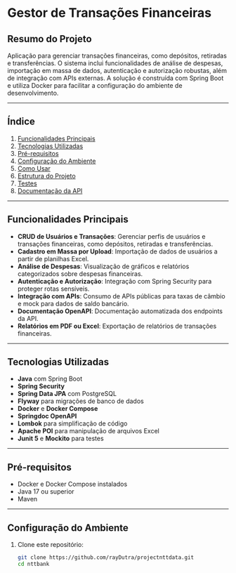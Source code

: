 # Gestor de Transações Financeiras

## Resumo do Projeto
Aplicação para gerenciar transações financeiras, como depósitos, retiradas e transferências. O sistema inclui funcionalidades de análise de despesas, importação em massa de dados, autenticação e autorização robustas, além de integração com APIs externas. A solução é construída com Spring Boot e utiliza Docker para facilitar a configuração do ambiente de desenvolvimento.

---

## Índice
1. [Funcionalidades Principais](#funcionalidades-principais)  
2. [Tecnologias Utilizadas](#tecnologias-utilizadas)  
3. [Pré-requisitos](#pré-requisitos)  
4. [Configuração do Ambiente](#configuração-do-ambiente)  
5. [Como Usar](#como-usar)  
6. [Estrutura do Projeto](#estrutura-do-projeto)  
7. [Testes](#testes)  
8. [Documentação da API](#documentação-da-api)  

---

## Funcionalidades Principais
- **CRUD de Usuários e Transações**: Gerenciar perfis de usuários e transações financeiras, como depósitos, retiradas e transferências.
- **Cadastro em Massa por Upload**: Importação de dados de usuários a partir de planilhas Excel.
- **Análise de Despesas**: Visualização de gráficos e relatórios categorizados sobre despesas financeiras.
- **Autenticação e Autorização**: Integração com Spring Security para proteger rotas sensíveis.
- **Integração com APIs**: Consumo de APIs públicas para taxas de câmbio e mock para dados de saldo bancário.
- **Documentação OpenAPI**: Documentação automatizada dos endpoints da API.
- **Relatórios em PDF ou Excel**: Exportação de relatórios de transações financeiras.

---

## Tecnologias Utilizadas
- **Java** com Spring Boot
- **Spring Security**
- **Spring Data JPA** com PostgreSQL
- **Flyway** para migrações de banco de dados
- **Docker** e **Docker Compose**
- **Springdoc OpenAPI**
- **Lombok** para simplificação de código
- **Apache POI** para manipulação de arquivos Excel
- **Junit 5** e **Mockito** para testes

---

## Pré-requisitos
- Docker e Docker Compose instalados
- Java 17 ou superior
- Maven

---

## Configuração do Ambiente
1. Clone este repositório:
   ```bash
   git clone https://github.com/rayDutra/projectnttdata.git
   cd nttbank

